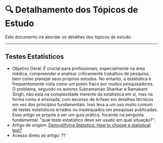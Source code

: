 # 🔍 Detalhamento dos Tópicos de Estudo

Este documento irá abordar os detalhes dos tópicos de estudo.

---

## Testes Estatísticos

- Objetivo Geral: É crucial para profissionais, especialmente na área médica, compreender e analisar criticamente trabalhos de pesquisa, bem como planejar seus próprios estudos. No entanto, a estatística é frequentemente vista como um ponto fraco por muitos pesquisadores. O problema, segundo os autores Subramanian Shankar e Ramakant Singh, não está na complexidade inerente da estatística em si, mas na forma como é ensinada, com excesso de ênfase em detalhes técnicos em vez dos princípios fundamentais. Isso leva a um uso muito comum de testes estatísticos errados ou inadequados em pesquisas publicadas. Esse artigo se propõe a ser um guia prático, focando na pergunta fundamental: "qual teste estatístico deve ser usado em qual situação?".
- Artigo de origem: [Demystifying Statistics: How to choose a statistical test?](https://www.sciencedirect.com/science/article/abs/pii/S0973369814000545)
- Acesso direto ao artigo: ??
